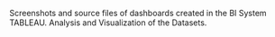 Screenshots and source files of dashboards created in the BI System TABLEAU. Analysis and Visualization of the Datasets.
